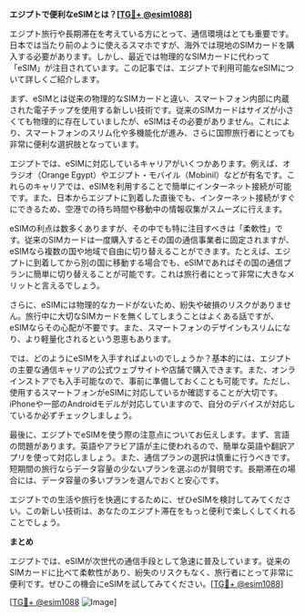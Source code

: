 **エジプトで便利なeSIMとは？[[TG💪+ @esim1088](https://t.me/s/esim1088)]**

エジプト旅行や長期滞在を考えている方にとって、通信環境はとても重要です。日本では当たり前のように使えるスマホですが、海外では現地のSIMカードを購入する必要があります。しかし、最近では物理的なSIMカードに代わって「eSIM」が注目されています。この記事では、エジプトで利用可能なeSIMについて詳しくご紹介します。

まず、eSIMとは従来の物理的なSIMカードと違い、スマートフォン内部に内蔵された電子チップを使用する新しい技術です。従来のSIMカードはサイズが小さくても物理的に存在していましたが、eSIMはその必要がありません。これにより、スマートフォンのスリム化や多機能化が進み、さらに国際旅行者にとっても非常に便利な選択肢となっています。

エジプトでは、eSIMに対応しているキャリアがいくつかあります。例えば、オラジオ（Orange Egypt）やエジプト・モバイル（Mobinil）などが有名です。これらのキャリアでは、eSIMを利用することで簡単にインターネット接続が可能です。また、日本からエジプトに到着した直後でも、インターネット接続がすぐにできるため、空港での待ち時間や移動中の情報収集がスムーズに行えます。

eSIMの利点は数多くありますが、その中でも特に注目すべきは「柔軟性」です。従来のSIMカードは一度購入するとその国の通信事業者に固定されますが、eSIMなら複数の国や地域で自由に切り替えることができます。たとえば、エジプトに到着してから別の国に移動する場合でも、eSIMであればその国の通信プランに簡単に切り替えることが可能です。これは旅行者にとって非常に大きなメリットと言えるでしょう。

さらに、eSIMには物理的なカードがないため、紛失や破損のリスクがありません。旅行中に大切なSIMカードを無くしてしまうことはよくある話ですが、eSIMならその心配が不要です。また、スマートフォンのデザインもスリムになり、より軽量化されるという恩恵もあります。

では、どのようにeSIMを入手すればよいのでしょうか？基本的には、エジプトの主要な通信キャリアの公式ウェブサイトや店舗で購入できます。また、オンラインストアでも入手可能なので、事前に準備しておくことも可能です。ただし、使用するスマートフォンがeSIMに対応しているか確認することが大切です。iPhoneや一部のAndroidモデルが対応していますので、自分のデバイスが対応しているか必ずチェックしましょう。

最後に、エジプトでeSIMを使う際の注意点についてお伝えします。まず、言語の問題があります。英語やアラビア語が主に使われるので、簡単な英語や翻訳アプリを使って対応しましょう。また、通信プランの選択は慎重に行うべきです。短期間の旅行ならデータ容量の少ないプランを選ぶのが賢明です。長期滞在の場合には、データ容量の多いプランを選んでおくと安心です。

エジプトでの生活や旅行を快適にするために、ぜひeSIMを検討してみてください。この新しい技術は、あなたのエジプト滞在をもっと便利で楽しくしてくれることでしょう。

**まとめ**

エジプトでは、eSIMが次世代の通信手段として急速に普及しています。従来のSIMカードに比べて柔軟性があり、紛失のリスクもなく、旅行者にとって非常に便利です。ぜひこの機会にeSIMを試してみてください。[[TG💪+ @esim1088](https://t.me/s/esim1088)] 

[[TG💪+ @esim1088](https://t.me/s/esim1088) ![Image](https://i.postimg.cc/Y0z9fWf4/image.png)]